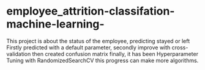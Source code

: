 # employee_attrition-classifation-machine-learning-
This project is about the status of the employee, predicting stayed or left
Firstly predicted with a default parameter, secondly improve with cross-validation then created confusion matrix
finally, it has been Hyperparameter Tuning with RandomizedSearchCV
this progress can make more algorithms.
